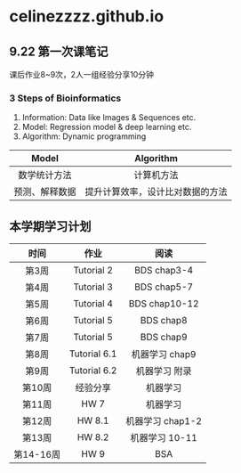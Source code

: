 # celinezzzz.github.io
## 9.22 第一次课笔记
课后作业8~9次，2人一组经验分享10分钟
### 3 Steps of Bioinformatics
1. Information: Data like Images & Sequences etc.
2. Model: Regression model & deep learning etc.
3. Algorithm: Dynamic programming

| Model | Algorithm |
|:-----:|:---------:|
|数学统计方法|计算机方法|
|预测、解释数据|提升计算效率，设计比对数据的方法|

## 本学期学习计划
| 时间 | 作业 | 阅读 |
|:-----:|:---------:|:---------:|
|第3周|Tutorial 2|BDS chap3-4|
|第4周|Tutorial 3|BDS chap5-7|
|第5周|Tutorial 4|BDS chap10-12|
|第6周|Tutorial 5|BDS chap8|
|第7周|Tutorial 5|BDS chap9|
|第8周|Tutorial 6.1|机器学习 chap9|
|第9周|Tutorial 6.2|机器学习 附录|
|第10周|经验分享|机器学习|
|第11周|HW 7|机器学习|
|第12周|HW 8.1|机器学习 chap1-2|
|第13周|HW 8.2|机器学习 10-11|
|第14-16周|HW 9|BSA|
